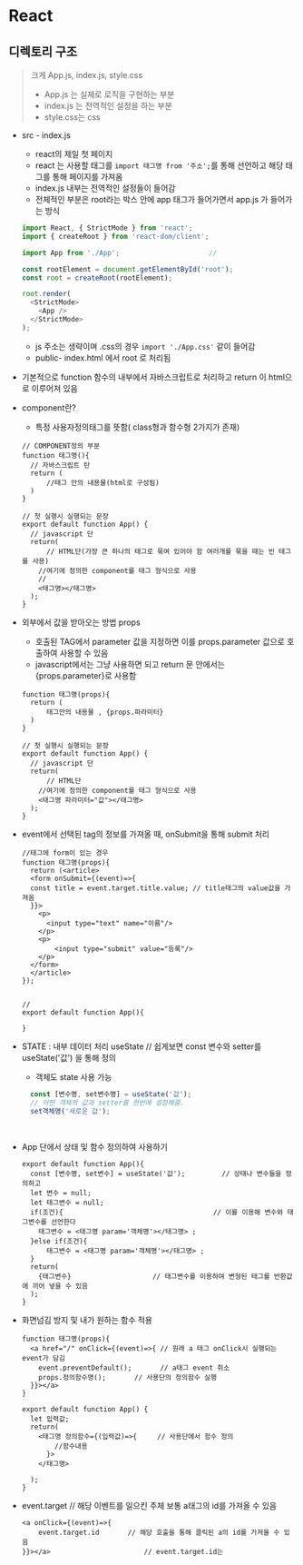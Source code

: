 # React

 ## 디렉토리 구조

> 크게 App.js, index.js, style.css
>
> - App.js 는 실제로 로직을 구현하는 부분
> - index.js 는 전역적인 설정을 하는 부분
> - style.css는 css

- src - index.js

  - react의 제일 첫 페이지
  - react 는 사용할 태그를  `import 태그명 from '주소';`를 통해 선언하고  해당 태그를 통해 페이지를 가져옴
  - index.js 내부는 전역적인 설정들이 들어감
  - 전체적인 부분은 root라는 박스 안에 app 태그가 들어가면서 app.js 가 들어가는 방식

  ```javascript
  import React, { StrictMode } from 'react';
  import { createRoot } from 'react-dom/client';

  import App from './App';                      //

  const rootElement = document.getElementById('root');
  const root = createRoot(rootElement);

  root.render(
    <StrictMode>
      <App />
    </StrictMode>
  );
  ```

  -  js 주소는 생략이며 .css의 경우 `import './App.css'` 같이 들어감
  -  public- index.html 에서 root 로 처리됨

- 기본적으로 function 함수의 내부에서 자바스크립트로 처리하고 return 이 html으로 이루어져 있음



- component란?


  - 특정 사용자정의태그를 뜻함( class형과 함수형 2가지가 존재)

  ``` react
  // COMPONENT정의 부분
  function 태그명(){
    // 자바스크립트 탄
    return (
    	//태그 안의 내용물(html로 구성됨)
    )
  }

  // 첫 실행시 실행되는 문장
  export default function App() {
    // javascript 단
    return(
    	// HTML단(가장 큰 하나의 태그로 묶여 있어야 함 여러개를 묶을 때는 빈 태그를 사용)
      //여기에 정의한 component를 태그 형식으로 사용
      // 
      <태그명></태그명>
    );
  }
  ```

- 외부에서 값을 받아오는 방법 props


  - 호출된 TAG에서 parameter 값을 지정하면 이를 props.parameter 값으로 호출하여 사용할 수 있음
  - javascript에서는 그냥 사용하면 되고 return 문 안에서는 {props.parameter}로 사용함 

  ``` react
  function 태그명(props){
    return (
    	태그안의 내용물 , {props.파라미터}
    )
  }

  // 첫 실행시 실행되는 문장
  export default function App() {
    // javascript 단
    return(
    	// HTML단 
      //여기에 정의한 component를 태그 형식으로 사용
      <태그명 파라미터="값"></태그명>
    );
  }
  ```






- event에서 선택된 tag의 정보를 가져올 때, onSubmit을 통해 submit 처리

  ``` react
  //태그에 form이 있는 경우
  function 태그명(props){
    return (<article>
    <form onSubmit={(event)=>{
  	const title = event.target.title.value; // title태그의 value값을 가져옴
    }}>
      <p>
        <input type="text" name="이름"/>
      </p>
      <p>
     	  <input type="submit" value="등록"/>
      </p>
    </form>
    </article>
  });

    
  //
  export default function App(){
      
  }
  ```




  

- STATE : 내부 데이터 처리 useState  // 쉽게보면 const 변수와 setter를 useState('값') 을 통해 정의

  - 객체도 state 사용 가능

  ```javascript
    const [변수명, set변수명] = useState('값');
    // 어떤 객체의 값과 setter를 한번에 설정해줌.
    set객체명('새로운 값');
  ```

  ​



- App 단에서 상태 및 함수 정의하여 사용하기

  ```react
  export default function App(){
    const [변수명, set변수] = useState('값'); 		// 상태나 변수들을 정의하고
    let 변수 = null;
    let 태그변수 = null;
    if(조건){										// 이를 이용해 변수와 태그변수를 선언한다
      태그변수 = <태그명 param='객체명'></태그명> ;
    }else if(조건){
     	태그변수 = <태그명 param='객체명'></태그명> ;
    }
    return(
      {태그변수}					// 태그변수를 이용하여 변형된 태그를 반환값에 끼어 넣을 수 있음
    );
  }
  ```




- 화면넘김 방지 및 내가 원하는 함수 적용

  ```react
  function 태그명(props){
    <a href="/" onClick={(event)=>{ // 원래 a 태그 onClick시 실행되는 event가 담김
      event.preventDefault();	    // a태그 event 취소
      props.정의함수명();       // 사용단의 정의함수 실행
    }}></a>
  }

  export default function App() {
    let 입력값;
    return(
      <태그명 정의함수={(입력값)=>{     // 사용단에서 함수 정의
          //함수내용
        }>
      </태그명>
      
    );
  }
  ```



- event.target  // 해당 이벤트를 일으킨 주체 보통 a태그의 id를 가져올 수 있음

  ```react
  <a onClick={(event)=>{
      event.target.id 		// 해당 호출을 통해 클릭된 a의 id를 가져올 수 있음
  }}></a>						// event.target.id는 
  ```

  ​